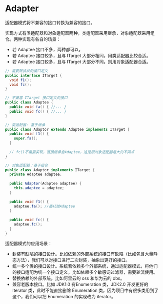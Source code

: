 # Adapter

适配器模式将不兼容的接口转换为兼容的接口。

实现方式有类适配器和对象适配器两种，类适配器采用继承，对象适配器采用组合。两种实现有各自的场景：

* 若 Adaptee 接口不多，两种都可以。
* 若 Adaptee 接口较多，且与 ITarget 大部分相同，用类适配器比较合适。
* 若 Adaptee 接口较多，且与 ITarget 大部分不同，则用对象适配器合适。

```java
// 需要转换成的接口定义
public interface ITarget {
  void f1();
  void fc();
}

// 不兼容 ITarget 接口定义的接口
public class Adaptee {
  public void fa() { //... }
  public void fc() { //... }
}

// 类适配器: 基于继承
public class Adaptor extends Adaptee implements ITarget {
  public void f1() {
    super.fa();
  }
  
  // fc()不需要实现，直接继承自Adaptee，这是跟对象适配器最大的不同点
}

// 对象适配器：基于组合
public class Adaptor implements ITarget {
  private Adaptee adaptee;
  
  public Adaptor(Adaptee adaptee) {
    this.adaptee = adaptee;
  }
  
  public void f1() {
    adaptee.fa(); //委托给Adaptee
  }
  
  public void fc() {
    adaptee.fc();
  }
}
```

适配器模式的应用场景：

* 封装有缺陷的接口设计。比如依赖的外部系统的接口有缺陷（比如包含大量静态方法），我们可以对接口进行二次封装，抽象出更好的接口。
* 统一多个类的接口设计。系统若依赖多个外部系统，通过适配器模式，将他们的接口适配为统一个接口定义。比如依赖多个敏感词过滤器，需要轮流使用。
* 替换依赖的外部系统。比如阿里云的 oss 和华为云的 obs。
* 兼容老版本接口。比如 JDK1.0 有Enumeration 类，JDK2.0 开发更好的 Iterator 类，此时不能直接删除 Enumeration 类，因为项目中有很多类用到了这个，我们可以把 Enumeration 的实现改为 iterator。



